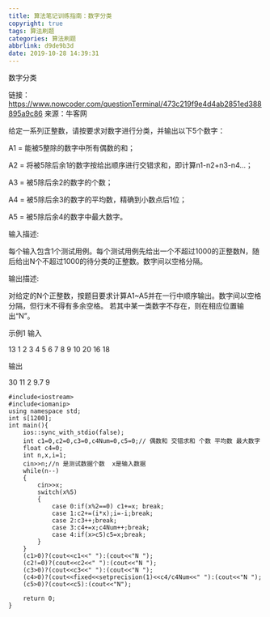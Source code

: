 ```yaml
---
title: 算法笔记训练指南：数字分类
copyright: true
tags: 算法刷题
categories: 算法刷题
abbrlink: d9de9b3d
date: 2019-10-28 14:39:31
---
```

数字分类
<!--more-->
链接：https://www.nowcoder.com/questionTerminal/473c219f9e4d4ab2851ed388895a9c86
来源：牛客网

给定一系列正整数，请按要求对数字进行分类，并输出以下5个数字：



A1 = 能被5整除的数字中所有偶数的和；

A2 = 将被5除后余1的数字按给出顺序进行交错求和，即计算n1-n2+n3-n4...；

A3 = 被5除后余2的数字的个数；

A4 = 被5除后余3的数字的平均数，精确到小数点后1位；

A5 = 被5除后余4的数字中最大数字。

输入描述:

每个输入包含1个测试用例。每个测试用例先给出一个不超过1000的正整数N，随后给出N个不超过1000的待分类的正整数。数字间以空格分隔。



输出描述:

对给定的N个正整数，按题目要求计算A1~A5并在一行中顺序输出。数字间以空格分隔，但行末不得有多余空格。
若其中某一类数字不存在，则在相应位置输出“N”。

示例1
输入

13 1 2 3 4 5 6 7 8 9 10 20 16 18

输出

30 11 2 9.7 9
```
#include<iostream>
#include<iomanip>
using namespace std;
int s[1200];
int main(){
    ios::sync_with_stdio(false);
    int c1=0,c2=0,c3=0,c4Num=0,c5=0;// 偶数和 交错求和 个数 平均数 最大数字 
    float c4=0;
    int n,x,i=1;
    cin>>n;//n 是测试数据个数  x是输入数据   
    while(n--)
    {
        cin>>x;
        switch(x%5)
        {
            case 0:if(x%2==0) c1+=x; break;
            case 1:c2+=(i*x);i=-i;break;
            case 2:c3++;break;
            case 3:c4+=x;c4Num++;break;
            case 4:if(x>c5)c5=x;break;
        }
    }
    (c1>0)?(cout<<c1<<" "):(cout<<"N ");
    (c2!=0)?(cout<<c2<<" "):(cout<<"N ");
    (c3>0)?(cout<<c3<<" "):(cout<<"N ");
    (c4>0)?(cout<<fixed<<setprecision(1)<<c4/c4Num<<" "):(cout<<"N ");
    (c5>0)?(cout<<c5):(cout<<"N");
  
	return 0;
} 
```